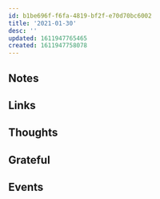 ```yaml
---
id: b1be696f-f6fa-4819-bf2f-e70d70bc6002
title: '2021-01-30'
desc: ''
updated: 1611947765465
created: 1611947758078
---
```


## Notes

## Links

## Thoughts

## Grateful

## Events
